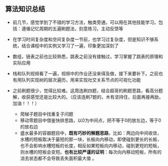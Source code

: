 ## 算法知识总结

- 前几节，感觉学到了不错的学习方法，触类旁通，可以用在其他技能学习。包括：遵循记忆周期的五遍刷题法，刻意练习，主动反馈等

- 在学习时间复杂度和空间复杂度一节前，也学习过复杂度，但是知识不够系统，结合课程中的实例又学习了一遍，印象更加深刻了
- 数组，链表之前也比较熟悉，跳表之前没有接触过，学习掌握了跳表的原理和实际应用
- 栈和队列视频看了一遍，视频中的作业还没来得及做，接下来要补下。之前也有用队列实现树的层次遍历，用来实现社交关系节点的可视化功能
- 之前刷题很少，觉得比较难。这周连刷四题，结合超哥的刷题思路，看高分题解，收获感觉还是比较大的。（应该连刷7题的，木有坚持住，后面再接再励，加油！！！）
  - 爬梯子题目中找重复子问题
  - 移动零题目中借鉴快排思路，以0为中间点，把不等于0的放左边，等于0的放右边
  - 盛水最多的容器题目中，**既有巧妙的解题思路**，比如：两边向中间收敛，水槽的短板取决于最短的那一块，长板向内移动，即使碰到更长的长板，也不会影响水槽短板的长度，相反如果短板向内移动，碰到更短的短板，则水槽的短板会变短。**也有比较严谨的证明**：每次向内移动短板，所有的消去状态都不会导致丢失面积最大值 。

